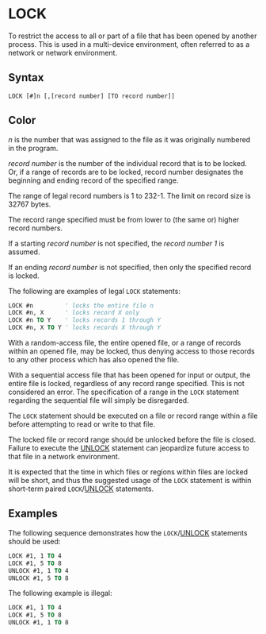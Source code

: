 # LOCK

To restrict the access to all or part of a file that has been opened by another process. This is used in a multi-device environment, often referred to as a network or network environment.

## Syntax

`LOCK [#]n [,[record number] [TO record number]]`

## Color

*n* is the number that was assigned to the file as it was originally numbered in the program.

*record number* is the number of the individual record that is to be locked. Or, if a range of records are to be locked, record number designates the beginning and ending record of the specified range.

The range of legal record numbers is 1 to 232-1. The limit on record size is 32767 bytes.

The record range specified must be from lower to (the same or) higher record numbers.

If a starting *record number* is not specified, the *record number 1* is assumed.

If an ending *record number* is not specified, then only the specified record is locked.

The following are examples of legal `LOCK` statements:

```vb
LOCK #n         ' locks the entire file n
LOCK #n, X      ' locks record X only
LOCK #n TO Y    ' locks records 1 through Y
LOCK #n, X TO Y ' locks records X through Y
```

With a random-access file, the entire opened file, or a range of records within an opened file, may be locked, thus denying access to those records to any other process which has also opened the file.

With a sequential access file that has been opened for input or output, the entire file is locked, regardless of any record range specified. This is not considered an error. The specification of a range in the `LOCK` statement regarding the sequential file will simply be disregarded.

The `LOCK` statement should be executed on a file or record range within a file before attempting to read or write to that file.

The locked file or record range should be unlocked before the file is closed. Failure to execute the [UNLOCK](UNLOCK) statement can jeopardize future access to that file in a network environment.

It is expected that the time in which files or regions within files are locked will be short, and thus the suggested usage of the `LOCK` statement is within short-term paired `LOCK`/[UNLOCK](UNLOCK) statements.

## Examples

The following sequence demonstrates how the `LOCK`/[UNLOCK](UNLOCK) statements should be used:

```vb
LOCK #1, 1 TO 4
LOCK #1, 5 TO 8
UNLOCK #1, 1 TO 4
UNLOCK #1, 5 TO 8
```

The following example is illegal:

```vb
LOCK #1, 1 TO 4
LOCK #1, 5 TO 8
UNLOCK #1, 1 TO 8
```
